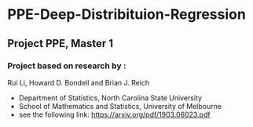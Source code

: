 # PPE-Deep-Distribituion-Regression
## Project PPE, Master 1 
### Project based on research by : 
Rui Li, Howard D. Bondell and Brian J. Reich
- Department of Statistics, North Carolina State University
- School of Mathematics and Statistics, University of Melbourne
- see the following link: https://arxiv.org/pdf/1903.06023.pdf
